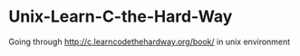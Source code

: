 # Unix-Learn-C-the-Hard-Way
Going through  http://c.learncodethehardway.org/book/ in unix environment
